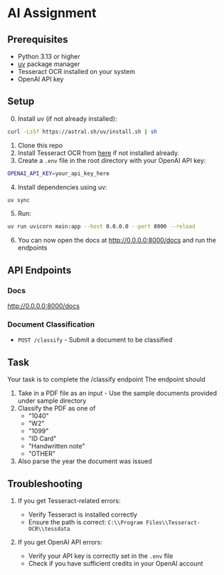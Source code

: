 # AI Assignment

## Prerequisites

- Python 3.13 or higher
- [uv](https://github.com/astral-sh/uv) package manager
- Tesseract OCR installed on your system
- OpenAI API key

## Setup

0. Install uv (if not already installed):

```bash
curl -LsSf https://astral.sh/uv/install.sh | sh
```

1. Clone this repo
2. Install Tesseract OCR from [here](https://github.com/UB-Mannheim/tesseract/wiki) if not installed already.
3. Create a `.env` file in the root directory with your OpenAI API key:

```bash
OPENAI_API_KEY=your_api_key_here
```

4. Install dependencies using uv:

```bash
uv sync
```

5. Run:

```bash
uv run uvicorn main:app --host 0.0.0.0 --port 8000 --reload
```

6. You can now open the docs at http://0.0.0.0:8000/docs and run the endpoints

## API Endpoints

### Docs

http://0.0.0.0:8000/docs

### Document Classification

- `POST /classify` - Submit a document to be classified

## Task

Your task is to complete the /classify endpoint
The endpoint should

1. Take in a PDF file as an input - Use the sample documents provided under sample directory
2. Classify the PDF as one of
   - "1040"
   - "W2"
   - "1099"
   - "ID Card"
   - "Handwritten note"
   - "OTHER"
3. Also parse the year the document was issued

## Troubleshooting

1. If you get Tesseract-related errors:

   - Verify Tesseract is installed correctly
   - Ensure the path is correct: `C:\\Program Files\\Tesseract-OCR\\tessdata`

2. If you get OpenAI API errors:

   - Verify your API key is correctly set in the `.env` file
   - Check if you have sufficient credits in your OpenAI account
